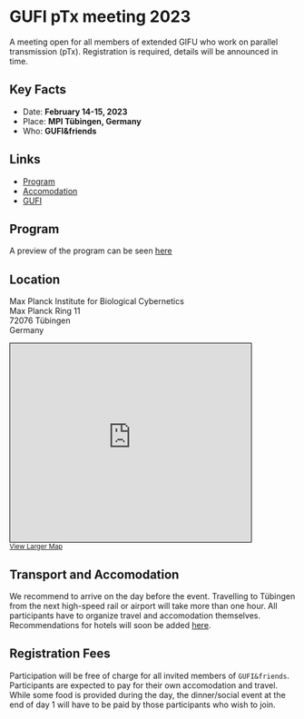 # GUFI pTx meeting 2023
A meeting open for all members of extended GIFU who work on parallel transmission (pTx).
Registration is required, details will be announced in time.

## Key Facts
- Date:  **February 14-15, 2023**
- Place: **MPI Tübingen, Germany**
- Who: **GUFI&friends**

## Links
- [Program](Program.md)
- [Accomodation](Accomodation.md)
- [GUFI](https://www.mr-gufi.de)

## Program
A preview of the program can be seen [here](Program.md)

## Location

Max Planck Institute for Biological Cybernetics\
Max Planck Ring 11\
72076 Tübingen\
Germany

<iframe width="425" height="350" frameborder="0" scrolling="no" marginheight="0" marginwidth="0" src="https://www.openstreetmap.org/export/embed.html?bbox=9.05277729034424%2C48.53484425297649%2C9.06477212905884%2C48.53936590861174&amp;layer=mapnik&amp;marker=48.53710513127659%2C9.058774709701538" style="border: 1px solid black"></iframe><br/><small><a href="https://www.openstreetmap.org/?mlat=48.53711&amp;mlon=9.05877#map=18/48.53711/9.05877">View Larger Map</a></small>

## Transport and Accomodation
We recommend to arrive on the day before the event. Travelling to Tübingen from the next high-speed rail or airport will take more than one hour.
All participants have to organize travel and accomodation themselves.
Recommendations for hotels will soon be added [here](Accomodation.md).

## Registration Fees
Participation will be free of charge for all invited members of `GUFI&friends`.
Participants are expected to pay for their own accomodation and travel. While some food is provided during the day, the dinner/social event at the end of day 1 will have to be paid by those participants who wish to join.